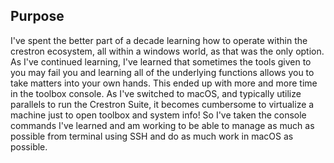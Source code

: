 ## Purpose
I've spent the better part of a decade learning how to operate within the crestron ecosystem, all within a windows world, as that was the only option. As I've continued learning, I've learned that sometimes the tools given to you may fail you and learning all of the underlying functions allows you to take matters into your own hands. This ended up with more and more time in the toolbox console. As I've switched to macOS, and typically utilize parallels to run the Crestron Suite, it becomes cumbersome to virtualize a machine just to open toolbox and system info! So I've taken the console commands I've learned and am working to be able to manage as much as possible from terminal using SSH and do as much work in macOS as possible.
